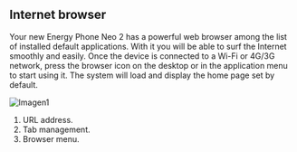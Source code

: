 ## Internet browser

Your new Energy Phone Neo 2 has a powerful web browser among the list of installed default applications. With it you will be able to surf the Internet smoothly and easily.
Once the device is connected to a Wi-Fi or 4G/3G network, press the browser icon on the desktop or in the application menu to start using it. The system will load and display the home page set by default.

![Imagen1](http://static.energysistem.com/images/manuals/42762/57cd40db3fdd3.jpg)

1. URL address.
2. Tab management.
3. Browser menu.

